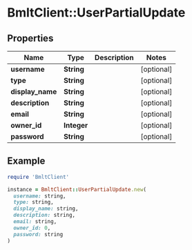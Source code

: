 # BmltClient::UserPartialUpdate

## Properties

| Name | Type | Description | Notes |
| ---- | ---- | ----------- | ----- |
| **username** | **String** |  | [optional] |
| **type** | **String** |  | [optional] |
| **display_name** | **String** |  | [optional] |
| **description** | **String** |  | [optional] |
| **email** | **String** |  | [optional] |
| **owner_id** | **Integer** |  | [optional] |
| **password** | **String** |  | [optional] |

## Example

```ruby
require 'BmltClient'

instance = BmltClient::UserPartialUpdate.new(
  username: string,
  type: string,
  display_name: string,
  description: string,
  email: string,
  owner_id: 0,
  password: string
)
```

